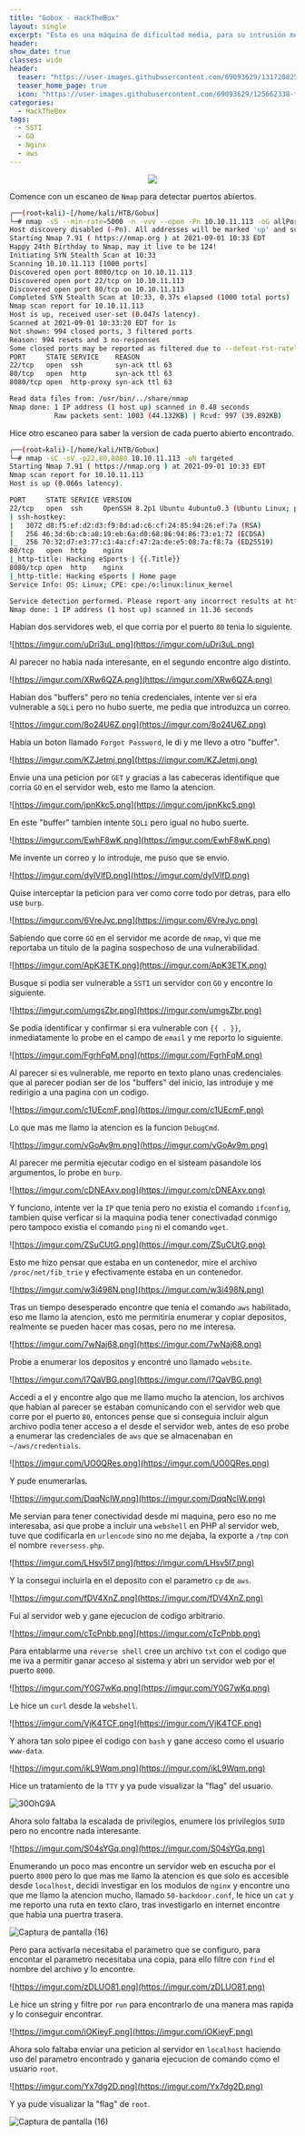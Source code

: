```yaml
---
title: "Gobox - HackTheBox"
layout: single
excerpt: "Esta es una máquina de dificultad media, para su intrusión me aproveche de un buffer vulnerable a 'SSTI' en un servidor con GO y logre enumerar depósitos con AWS y subir una 'webshell' en PHP al servidor web, para la escalada de privilegios conseguir encontrar un módulo nginx de puerta trasera y encontré el parámetro que me hacía falta para el 'RCE' como el usuario 'ROOT'. "
header:
show_date: true
classes: wide
header:
  teaser: "https://user-images.githubusercontent.com/69093629/131720825-d761ac8e-337d-4d10-babd-1d4df7b69efd.jpg"
  teaser_home_page: true
  icon: "https://user-images.githubusercontent.com/69093629/125662338-fd8b3b19-3a48-4fb0-b07c-86c047265082.png"
categories:
  - HackTheBox
tags:
  - SSTI
  - GO
  - Nginx
  - aws
---
```


<p align="center">
<img src="https://user-images.githubusercontent.com/69093629/131720825-d761ac8e-337d-4d10-babd-1d4df7b69efd.jpg">
</p>

Comence con un escaneo de `Nmap` para detectar puertos abiertos.

```bash
┌──(root💀kali)-[/home/kali/HTB/Gobux]
└─# nmap -sS --min-rate=5000 -n -vvv --open -Pn 10.10.11.113 -oG allPorts 
Host discovery disabled (-Pn). All addresses will be marked 'up' and scan times will be slower.
Starting Nmap 7.91 ( https://nmap.org ) at 2021-09-01 10:33 EDT
Happy 24th Birthday to Nmap, may it live to be 124!
Initiating SYN Stealth Scan at 10:33
Scanning 10.10.11.113 [1000 ports]
Discovered open port 8080/tcp on 10.10.11.113
Discovered open port 22/tcp on 10.10.11.113
Discovered open port 80/tcp on 10.10.11.113
Completed SYN Stealth Scan at 10:33, 0.37s elapsed (1000 total ports)
Nmap scan report for 10.10.11.113
Host is up, received user-set (0.047s latency).
Scanned at 2021-09-01 10:33:20 EDT for 1s
Not shown: 994 closed ports, 3 filtered ports
Reason: 994 resets and 3 no-responses
Some closed ports may be reported as filtered due to --defeat-rst-ratelimit
PORT     STATE SERVICE    REASON
22/tcp   open  ssh        syn-ack ttl 63
80/tcp   open  http       syn-ack ttl 63
8080/tcp open  http-proxy syn-ack ttl 63

Read data files from: /usr/bin/../share/nmap
Nmap done: 1 IP address (1 host up) scanned in 0.48 seconds
           Raw packets sent: 1003 (44.132KB) | Rcvd: 997 (39.892KB)
```

Hice otro escaneo para saber la version de cada puerto abierto encontrado.

```bash
┌──(root💀kali)-[/home/kali/HTB/Gobux]
└─# nmap -sC -sV -p22,80,8080 10.10.11.113 -oN targeted                  
Starting Nmap 7.91 ( https://nmap.org ) at 2021-09-01 10:33 EDT
Nmap scan report for 10.10.11.113
Host is up (0.066s latency).

PORT     STATE SERVICE VERSION
22/tcp   open  ssh     OpenSSH 8.2p1 Ubuntu 4ubuntu0.3 (Ubuntu Linux; protocol 2.0)
| ssh-hostkey: 
|   3072 d8:f5:ef:d2:d3:f9:8d:ad:c6:cf:24:85:94:26:ef:7a (RSA)
|   256 46:3d:6b:cb:a8:19:eb:6a:d0:68:86:94:86:73:e1:72 (ECDSA)
|_  256 70:32:d7:e3:77:c1:4a:cf:47:2a:de:e5:08:7a:f8:7a (ED25519)
80/tcp   open  http    nginx
|_http-title: Hacking eSports | {{.Title}}
8080/tcp open  http    nginx
|_http-title: Hacking eSports | Home page
Service Info: OS: Linux; CPE: cpe:/o:linux:linux_kernel

Service detection performed. Please report any incorrect results at https://nmap.org/submit/ .
Nmap done: 1 IP address (1 host up) scanned in 11.36 seconds
```

Habian dos servidores web, el que corria por el puerto `80` tenia lo siguiente.

![https://imgur.com/uDri3uL.png](https://imgur.com/uDri3uL.png)

Al parecer no habia nada interesante, en el segundo encontre algo distinto.

![https://imgur.com/XRw6QZA.png](https://imgur.com/XRw6QZA.png)

Habian dos "buffers" pero no tenia credenciales, intente ver si era vulnerable a `SQLi` pero no hubo suerte, me pedia que introduzca un correo.

![https://imgur.com/8o24U6Z.png](https://imgur.com/8o24U6Z.png)

Habia un boton llamado `Forgot Password`, le di y me llevo a otro "buffer".

![https://imgur.com/KZJetmj.png](https://imgur.com/KZJetmj.png)

Envie una una peticion por `GET` y gracias a las cabeceras identifique que corria `GO` en el servidor web, esto me llamo la atencion.

![https://imgur.com/jpnKkc5.png](https://imgur.com/jpnKkc5.png)

En este "buffer" tambien intente `SQLi` pero igual no hubo suerte.

![https://imgur.com/EwhF8wK.png](https://imgur.com/EwhF8wK.png)

Me invente un correo y lo introduje, me puso que se envio.

![https://imgur.com/dylVlfD.png](https://imgur.com/dylVlfD.png)

Quise interceptar la peticion para ver como corre todo por detras, para ello use `burp`.

![https://imgur.com/6VreJyc.png](https://imgur.com/6VreJyc.png)

Sabiendo que corre `GO` en el servidor me acorde de `nmap`, vi que me reportaba un titulo de la pagina sospechoso de una vulnerabilidad.

![https://imgur.com/ApK3ETK.png](https://imgur.com/ApK3ETK.png)

Busque si podia ser vulnerable a `SSTI` un servidor con `GO` y encontre lo siguiente.

![https://imgur.com/umgsZbr.png](https://imgur.com/umgsZbr.png)

Se podia identificar y confirmar si era vulnerable con `{{ . }}`, inmediatamente lo probe en el campo de `email` y me reporto lo siguiente.

![https://imgur.com/FgrhFqM.png](https://imgur.com/FgrhFqM.png)

Al parecer si es vulnerable, me reporto en texto plano unas credenciales que al parecer podian ser de los "buffers" del inicio, las introduje y me redirigio a una pagina con un codigo.

![https://imgur.com/c1UEcmF.png](https://imgur.com/c1UEcmF.png)

Lo que mas me llamo la atencion es la funcion `DebugCmd`.

![https://imgur.com/vGoAv9m.png](https://imgur.com/vGoAv9m.png)

Al parecer me permitia ejecutar codigo en el sisteam pasandole los argumentos, lo probe en `burp`.
 
![https://imgur.com/cDNEAxv.png](https://imgur.com/cDNEAxv.png)

Y funciono, intente ver la `IP` que tenia pero no existia el comando `ifconfig`, tambien quise verficar si la maquina podia tener conectivadad conmigo pero tampoco existia el comando `ping` ni el comando `wget`.

![https://imgur.com/ZSuCUtG.png](https://imgur.com/ZSuCUtG.png)

Esto me hizo pensar que estaba en un contenedor, mire el archivo `/proc/net/fib_trie` y efectivamente estaba en un contenedor.

![https://imgur.com/w3i498N.png](https://imgur.com/w3i498N.png)

Tras un tiempo desesperado encontre que tenia el comando `aws` habilitado, eso me llamo la atencion, esto me permitiria enumerar y copiar depositos, realmente se pueden hacer mas cosas, pero no me interesa.

![https://imgur.com/7wNaj68.png](https://imgur.com/7wNaj68.png)

Probe a enumerar los depositos y encontré uno llamado `website`.

![https://imgur.com/l7QaVBG.png](https://imgur.com/l7QaVBG.png)

Accedi a el y encontre algo que me llamo mucho la atencion, los archivos que habian al parecer se estaban comunicando con el servidor web que corre por el puerto `80`, entonces pense que si conseguia incluir algun archivo podia tener acceso a el desde el servidor web, antes de eso probe a enumerar las credenciales de `aws` que se almacenaban en `~/aws/credentials`.

![https://imgur.com/UO0QRes.png](https://imgur.com/UO0QRes.png)

Y pude enumerarlas.

![https://imgur.com/DqqNclW.png](https://imgur.com/DqqNclW.png)

Me servian para tener conectividad desde mi maquina, pero eso no me interesaba, asi que probe a incluir una `webshell` en PHP al servidor web, tuve que codificarla en `urlencode` sino no me dejaba, la exporte a `/tmp` con el nombre `reversess.php`.

![https://imgur.com/LHsv5I7.png](https://imgur.com/LHsv5I7.png)

Y la consegui incluirla en el deposito con el parametro `cp` de `aws`.

![https://imgur.com/fDV4XnZ.png](https://imgur.com/fDV4XnZ.png)

Fui al servidor web y gane ejecucion de codigo arbitrario.

![https://imgur.com/cTcPnbb.png](https://imgur.com/cTcPnbb.png)

Para entablarme una `reverse shell` cree un archivo `txt` con el codigo que me iva a permitir ganar acceso al sistema y abri un servidor web por el puerto `8000`.

![https://imgur.com/Y0G7wKq.png](https://imgur.com/Y0G7wKq.png)

Le hice un `curl` desde la `webshell`.

![https://imgur.com/VjK4TCF.png](https://imgur.com/VjK4TCF.png)

Y ahora tan solo pipee el codigo con `bash` y gane acceso como el usuario `www-data`.

![https://imgur.com/ikL9Wqm.png](https://imgur.com/ikL9Wqm.png)

Hice un tratamiento de la `TTY` y ya pude visualizar la "flag" del usuario.

![30OhG9A](https://user-images.githubusercontent.com/69093629/131728941-ce5214f7-eca6-42f1-99fc-a4bfc3055e55.jpg)

Ahora solo faltaba la escalada de privilegios, enumere los privilegios `SUID` pero no encontre nada interesante.

![https://imgur.com/S04sYGq.png](https://imgur.com/S04sYGq.png)

Enumerando un poco mas encontre un servidor web en escucha por el puerto `8000` pero lo que mas me llamo la atencion es que solo es accesible desde `localhost`, decidi investigar en los modulos de `nginx` y encontre uno que me llamo la atencion mucho, llamado `50-backdoor.conf`, le hice un `cat` y me reporto una ruta en texto claro, tras investigarlo en internet encontre que habia una puertra trasera.

![Captura de pantalla (16)](https://user-images.githubusercontent.com/69093629/131731107-7086603b-e2bb-4812-b671-97b43bccf1bd.png)

Pero para activarla necesitaba el parametro que se configuro, para encontar el parametro necesitaba una copia, para ello filtre con `find` el nombre del archivo y lo encontre.

![https://imgur.com/zDLUO81.png](https://imgur.com/zDLUO81.png)

Le hice un string y filtre por `run` para encontrarlo de una manera mas rapida y lo conseguir encontrar.

![https://imgur.com/iOKieyF.png](https://imgur.com/iOKieyF.png)

Ahora solo faltaba enviar una peticion al servidor en `localhost` haciendo uso del parametro encontrado y ganaria ejecucion de comando como el usuario `root`.

![https://imgur.com/Yx7dg2D.png](https://imgur.com/Yx7dg2D.png)

Y ya pude visualizar la "flag" de `root`.

![Captura de pantalla (16)](https://user-images.githubusercontent.com/69093629/131732208-2a444362-20a9-4d65-9044-9425defdb888.png)






